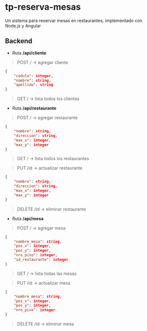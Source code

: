 # tp-reserva-mesas
Un sistema para reservar mesas en restaurantes, implementado con Node.js y Angular 


## Backend 

- Ruta **/api/cliente** 
> POST / -> agregar cliente
```json
{
    "cedula": integer,
    "nombre": string,
    "apellido": string
}
``` 
> GET / -> lista todos los clientes

- Ruta **/api/restaurante**
> POST / -> agregar restaurante
```json
{
    "nombre": string,
    "direccion": string,
    "max_x": integer,
    "max_y": integer
}
``` 
> GET /  -> lista todos los restaurantes

> PUT /id  -> actualizar restaurante
```json
{
    "nombre": string,
    "direccion": string,
    "max_x": integer,
    "max_y": integer
}
``` 

> DELETE /id  -> eliminar restaurante

- Ruta **/api/mesa**
> POST /  -> agregar mesa
```json
{
    "nombre_mesa": string, 
    "pos_x": integer,
    "pos_y": integer, 
    "nro_piso": integer,
    "id_restaurante": integer
}
``` 
> GET / -> lista todas las mesas

> PUT /id  -> actualizar mesa
```json
{
    "nombre_mesa": string, 
    "pos_x": integer,
    "pos_y": integer, 
    "nro_piso": integer
}
``` 

> DELETE /id  -> eliminar mesa


 
